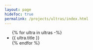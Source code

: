 ```yaml
---
layout: page
hideToc: true
permalink: /projects/ultras/index.html
---
```


<ul>{% for ultra in ultras -%}
<li>{{ ultra.title }}</li>
{% endfor %}
</ul>